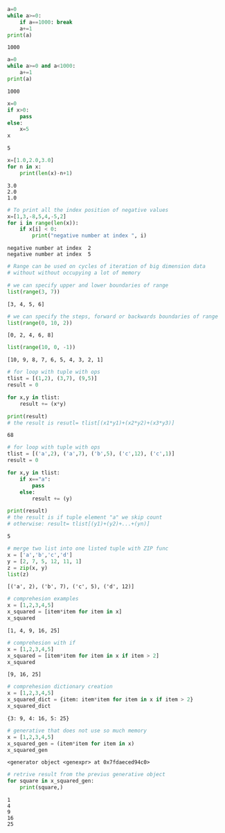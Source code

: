 ```python
a=0
while a>=0:
    if a==1000: break
    a+=1
print(a)
```

    1000



```python
a=0
while a>=0 and a<1000:
    a+=1
print(a)
```

    1000



```python
x=0
if x>0:
    pass
else:
    x=5
x
```




    5




```python
x=[1.0,2.0,3.0]
for n in x:
    print(len(x)-n+1)
```

    3.0
    2.0
    1.0



```python
# To print all the index position of negative values
x=[1,3,-8,5,4,-5,2]
for i in range(len(x)):
    if x[i] < 0:
        print("negative number at index ", i)
```

    negative number at index  2
    negative number at index  5



```python
# Range can be used on cycles of iteration of big dimension data
# without without occupying a lot of memory
```


```python
# we can specify upper and lower boundaries of range
list(range(3, 7))
```




    [3, 4, 5, 6]




```python
# we can specify the steps, forward or backwards boundaries of range
list(range(0, 10, 2))
```




    [0, 2, 4, 6, 8]




```python
list(range(10, 0, -1))
```




    [10, 9, 8, 7, 6, 5, 4, 3, 2, 1]




```python
# for loop with tuple with ops
tlist = [(1,2), (3,7), (9,5)]
result = 0

for x,y in tlist:
    result += (x*y)

print(result)
# the result is resutl= tlist[(x1*y1)+(x2*y2)+(x3*y3)]
```

    68



```python
# for loop with tuple with ops
tlist = [('a',2), ('a',7), ('b',5), ('c',12), ('c',1)]
result = 0

for x,y in tlist:
    if x=="a":
        pass
    else:
        result += (y)

print(result)
# the result is if tuple element "a" we skip count 
# otherwise: result= tlist[(y1)+(y2)+...+(yn)]
```

    5



```python
# merge two list into one listed tuple with ZIP func
x = ['a','b','c','d']
y = [2, 7, 5, 12, 11, 1]
z = zip(x, y)
list(z)
```




    [('a', 2), ('b', 7), ('c', 5), ('d', 12)]




```python
# comprehesion examples
x = [1,2,3,4,5]
x_squared = [item*item for item in x]
x_squared
```




    [1, 4, 9, 16, 25]




```python
# comprehesion with if
x = [1,2,3,4,5]
x_squared = [item*item for item in x if item > 2]
x_squared
```




    [9, 16, 25]




```python
# comprehesion dictionary creation
x = [1,2,3,4,5]
x_squared_dict = {item: item*item for item in x if item > 2}
x_squared_dict
```




    {3: 9, 4: 16, 5: 25}




```python
# generative that does not use so much memory
x = [1,2,3,4,5]
x_squared_gen = (item*item for item in x)
x_squared_gen
```




    <generator object <genexpr> at 0x7fdaeced94c0>




```python
# retrive result from the previus generative object
for square in x_squared_gen:
    print(square,)
```

    1
    4
    9
    16
    25



```python

```
